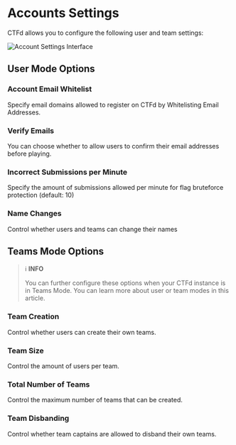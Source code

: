 # Accounts Settings

CTFd allows you to configure the following user and team settings:

![Account Settings Interface](https://docs.ctfd.io/assets/images/config-accounts-fdc77e5d349a212d0c432f50e3ec67be.png)

## User Mode Options

### Account Email Whitelist
Specify email domains allowed to register on CTFd by Whitelisting Email Addresses.

### Verify Emails
You can choose whether to allow users to confirm their email addresses before playing.

### Incorrect Submissions per Minute
Specify the amount of submissions allowed per minute for flag bruteforce protection (default: 10)

### Name Changes
Control whether users and teams can change their names

## Teams Mode Options

> ℹ️ **INFO**
> 
> You can further configure these options when your CTFd instance is in Teams Mode. You can learn more about user or team modes in this article.

### Team Creation
Control whether users can create their own teams.

### Team Size
Control the amount of users per team.

### Total Number of Teams
Control the maximum number of teams that can be created.

### Team Disbanding
Control whether team captains are allowed to disband their own teams.
